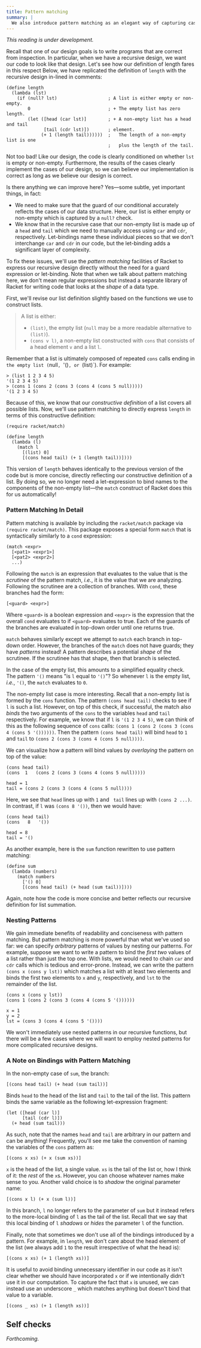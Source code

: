 ```yaml
---
title: Pattern matching
summary: |
  We also introduce pattern matching as an elegant way of capturing case analysis on the shape of data.
---
```


_This reading is under development._

Recall that one of our design goals is to write programs that are correct from inspection.
In particular, when we have a recursive design, we want our code to look like that design.
Let's see how our definition of length fares in this respect
Below, we have replicated the definition of `length` with the recursive design in-lined in comments:

~~~racket
(define length
  (lambda (lst)
    (if (null? lst)                   ; A list is either empty or non-empty.
        0                             ; + The empty list has zero length.
        (let ([head (car lst)]        ; + A non-empty list has a head and tail
              [tail (cdr lst)])       ; element.
             (+ 1 (length tail))))))  ;   The length of a non-empty list is one
                                      ;   plus the length of the tail.
~~~

Not too bad!
Like our design, the code is clearly conditioned on whether `lst` is empty or non-empty.
Furthermore, the results of the cases clearly implement the cases of our design, so we can believe our implementation is correct as long as we believe our design is correct.

Is there anything we can improve here?
Yes—some subtle, yet important things, in fact:

+ We need to make sure that the guard of our conditional accurately reflects the cases of our data structure.
  Here, our list is either empty or non-empty which is captured by a `null?` check.
+ We know that in the recursive case that our non-empty list is made up of a `head` and `tail` which we need to manually access using `car` and `cdr`, respectively.
  Let-bindings name these individual pieces so that we don't interchange `car` and `cdr` in our code, but the let-binding adds a significant layer of complexity.

To fix these issues, we'll use the *pattern matching* facilities of Racket to express our recursive design directly without the need for a guard expression or let-binding.
Note that when we talk about pattern matching here, we don't mean regular expressions but instead a separate library of Racket for writing code that looks at the *shape* of a data type.

First, we'll revise our list definition slightly based on the functions we use to construct lists.

> A list is either:
> + `(list)`, the empty list (`null` may be a more readable alternative to `(list)`).
> + `(cons v l)`, a non-empty list constructed with `cons` that consists of a head element `v` and a list `l`.

Remember that a list is ultimately composed of repeated `cons` calls ending in `the empty list (`null`, `'()`, or `(list)`).
For example:

~~~racket
> (list 1 2 3 4 5)
'(1 2 3 4 5)
> (cons 1 (cons 2 (cons 3 (cons 4 (cons 5 null)))))
'(1 2 3 4 5)
~~~

Because of this, we know that our *constructive definition* of a list covers all possible lists.
Now, we'll use pattern matching to directly express `length` in terms of this constructive definition:

~~~racket
(require racket/match)

(define length
  (lambda (l)
    (match l
      [(list) 0]
      [(cons head tail) (+ 1 (length tail))])))
~~~

This version of `length` behaves identically to the previous version of the code but is more concise, directly reflecting our constructive definition of a list.
By doing so, we no longer need a let-expression to bind names to the components of the non-empty list—the `match` construct of Racket does this for us automatically!

### Pattern Matching In Detail

Pattern matching is available by including the `racket/match` package via `(require racket/match)`.
This package exposes a special form `match` that is syntactically similarly to a `cond` expression:

~~~racket
(match <expr>
  [<pat1> <expr1>]
  [<pat2> <expr2>]
  ...)
~~~

Following the `match` is an expression that evaluates to the value that is the *scrutinee* of the pattern match, *i.e.*, it is the value that we are analyzing.
Following the scrutinee are a collection of branches.
With `cond`, these branches had the form:

~~~racket
[<guard> <expr>]
~~~

Where `<guard>` is a boolean expression and `<expr>` is the expression that the overall `cond` evaluates to if `<guard>` evaluates to true.
Each of the guards of the branches are evaluated in top-down order until one returns true.

`match` behaves similarly except we attempt to `match` each branch in top-down order.
However, the branches of the `match` does not have guards; they have *patterns* instead!
A pattern describes a potential *shape* of the scrutinee.
If the scrutinee has that shape, then that branch is selected.

In the case of the empty list, this amounts to a simplified equality check.
The pattern `'()` means "is `l` equal to `'()`"?
So whenever `l` is the empty list, *i.e.*, `'()`, the `match` evaluates to `0`.

The non-empty list case is more interesting.
Recall that a non-empty list is formed by the `cons` function.
The pattern `(cons head tail)` checks to see if `l` is such a list.
However, on top of this check, if successful, the match also *binds* the two arguments of the `cons` to the variables `head` and `tail` respectively.
For example, we know that if `l` is `'(1 2 3 4 5)`, we can think of this as the following sequence of `cons` calls: `(cons 1 (cons 2 (cons 3 (cons 4 (cons 5 '())))))`.
Then the pattern `(cons head tail)` will bind `head` to `1` and `tail` to `(cons 2 (cons 3 (cons 4 (cons 5 null))))`.

We can visualize how a pattern will bind values by *overlaying* the pattern on top of the value:

~~~racket
(cons head tail)
(cons  1   (cons 2 (cons 3 (cons 4 (cons 5 null)))))

head = 1
tail = (cons 2 (cons 3 (cons 4 (cons 5 null))))
~~~

Here, we see that `head` lines up with `1` and ` tail` lines up with `(cons 2 ...)`.
In contrast, if `l` was `(cons 8 '())`, then we would have:

~~~racket
(cons head tail)
(cons   8   '())

head = 8
tail = '()
~~~

As another example, here is the `sum` function rewritten to use pattern matching:

~~~racket
(define sum
  (lambda (numbers)
    (match numbers
      ['() 0]
      [(cons head tail) (+ head (sum tail))])))
~~~

Again, note how the code is more concise and better reflects our recursive definition for list summation.

### Nesting Patterns

We gain immediate benefits of readability and conciseness with pattern matching.
But pattern matching is more powerful than what we've used so far: we can specify *arbitrary* patterns of values by nesting our patterns.
For example, suppose we want to write a pattern to bind the *first two* values of a list rather than just the top one.
With lists, we would need to chain `car` and `cdr` calls which is tedious and error-prone.
Instead, we can write the pattern `(cons x (cons y lst))` which matches a list with at least two elements and binds the first two elements to `x` and `y`, respectively, and `lst` to the remainder of the list.

~~~racket
(cons x (cons y lst))
(cons 1 (cons 2 (cons 3 (cons 4 (cons 5 '())))))

x = 1
y = 2
lst = (cons 3 (cons 4 (cons 5 '())))
~~~

We won't immediately use nested patterns in our recursive functions, but there will be a few cases where we will want to employ nested patterns for more complicated recursive designs.

### A Note on Bindings with Pattern Matching

In the non-empty case of `sum`, the branch:

~~~racket
[(cons head tail) (+ head (sum tail))]
~~~

Binds `head` to the head of the list and `tail` to the tail of the list.
This pattern binds the same variable as the following let-expression fragment:

~~~racket
(let ([head (car l)]
      [tail (cdr l)])
  (+ head (sum tail)))
~~~

As such, note that the names `head` and `tail` are arbitrary in our pattern and can be anything!
Frequently, you'll see me take the convention of naming the variables of the `cons` pattern as:

~~~racket
[(cons x xs) (+ x (sum xs))]
~~~

`x` is the head of the list, a single value.
`xs` is the tail of the list or, how I think of it: the *rest* of the `x`s.
However, you can choose whatever names make sense to you.
Another valid choice is to *shadow* the original parameter name:

~~~racket
[(cons x l) (+ x (sum l))]
~~~

In this branch, `l` no longer refers to the parameter of `sum` but it instead refers to the more-local binding of `l` as the tail of the list.
Recall that we say that this local binding of `l` *shadows* or *hides* the parameter `l` of the function.

Finally, note that sometimes we don't use all of the bindings introduced by a pattern.
For example, in `length`, we don't care about the head element of the list (we always add `1` to the result irrespective of what the head is):

~~~racket
[(cons x xs) (+ 1 (length xs))]
~~~

It is useful to avoid binding unnecessary identifier in our code as it isn't clear whether we should have incorporated `x` or if we intentionally didn't use it in our computation.
To capture the fact that `x` is unused, we can instead use an underscore `_` which matches anything but doesn't bind that value to a variable.

~~~racket
[(cons _ xs) (+ 1 (length xs))]
~~~

## Self checks

_Forthcoming._
